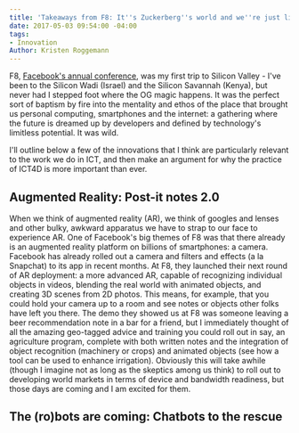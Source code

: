 ```yaml
---
title: 'Takeaways from F8: It''s Zuckerberg''s world and we''re just living in it'
date: 2017-05-03 09:54:00 -04:00
tags:
- Innovation
Author: Kristen Roggemann
---
```


F8, [Facebook's annual conference](https://www.fbf8.com/), was my first trip to Silicon Valley - I've been to the Silicon Wadi (Israel) and the Silicon Savannah (Kenya), but never had I stepped foot where the OG magic happens. It was the perfect sort of baptism by fire into the mentality and ethos of the place that brought us personal computing, smartphones and the internet: a gathering where the future is dreamed up by developers and defined by technology's limitless potential. It was wild.

I'll outline below a few of the innovations that I think are particularly relevant to the work we do in ICT, and then make an argument for why the practice of ICT4D is more important than ever.

## Augmented Reality: Post-it notes 2.0

When we think of augmented reality (AR), we think of googles and lenses and other bulky, awkward apparatus we have to strap to our face to experience AR. One of Facebook's big themes of F8 was that there already is an augmented reality platform on billions of smartphones: a camera. Facebook has already rolled out a camera and filters and effects (a la Snapchat) to its app in recent months. At F8, they launched their next round of AR deployment: a more advanced AR, capable of recognizing individual objects in videos, blending the real world with animated objects, and creating 3D scenes from 2D photos. This means, for example, that you could hold your camera up to a room and see notes or objects other folks have left you there. The demo they showed us at F8 was someone leaving a beer recommendation note in a bar for a friend, but I immediately thought of all the amazing geo-tagged advice and training you could roll out in say, an agriculture program, complete with both written notes and the integration of object recognition (machinery or crops) and animated objects (see how a tool can be used to enhance irrigation). Obviously this will take awhile (though I imagine not as long as the skeptics among us think) to roll out to developing world markets in terms of device and bandwidth readiness, but those days are coming and I am excited for them.

## The (ro)bots are coming: Chatbots to the rescue



